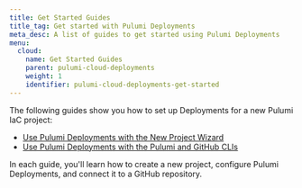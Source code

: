 ```yaml
---
title: Get Started Guides
title_tag: Get started with Pulumi Deployments
meta_desc: A list of guides to get started using Pulumi Deployments
menu:
  cloud:
    name: Get Started Guides
    parent: pulumi-cloud-deployments
    weight: 1
    identifier: pulumi-cloud-deployments-get-started
---
```


The following guides show you how to set up Deployments for a new Pulumi IaC project:

- [Use Pulumi Deployments with the New Project Wizard](./deployments-using-new-project-wizard)
- [Use Pulumi Deployments with the Pulumi and GitHub CLIs](./deployments-using-cli)

In each guide, you'll learn how to create a new project, configure Pulumi Deployments, and connect it to a GitHub repository.
